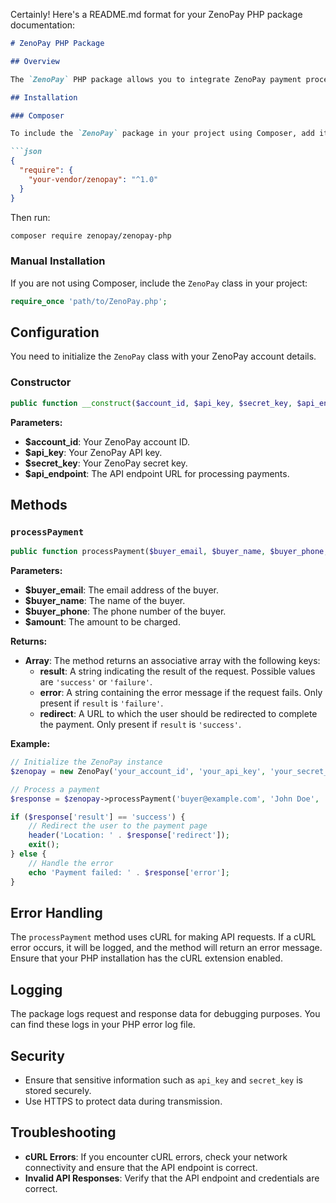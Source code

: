 Certainly! Here's a README.md format for your ZenoPay PHP package documentation:

```markdown
# ZenoPay PHP Package

## Overview

The `ZenoPay` PHP package allows you to integrate ZenoPay payment processing into your PHP applications. This package provides an easy-to-use interface for creating and managing payment transactions securely through the ZenoPay API.

## Installation

### Composer

To include the `ZenoPay` package in your project using Composer, add it to your `composer.json`:

```json
{
  "require": {
    "your-vendor/zenopay": "^1.0"
  }
}
```

Then run:

```sh
composer require zenopay/zenopay-php

```

### Manual Installation

If you are not using Composer, include the `ZenoPay` class in your project:

```php
require_once 'path/to/ZenoPay.php';
```

## Configuration

You need to initialize the `ZenoPay` class with your ZenoPay account details.

### Constructor

```php
public function __construct($account_id, $api_key, $secret_key, $api_endpoint);
```

**Parameters:**

- **$account_id**: Your ZenoPay account ID.
- **$api_key**: Your ZenoPay API key.
- **$secret_key**: Your ZenoPay secret key.
- **$api_endpoint**: The API endpoint URL for processing payments.

## Methods

### `processPayment`

```php
public function processPayment($buyer_email, $buyer_name, $buyer_phone, $amount);
```

**Parameters:**

- **$buyer_email**: The email address of the buyer.
- **$buyer_name**: The name of the buyer.
- **$buyer_phone**: The phone number of the buyer.
- **$amount**: The amount to be charged.

**Returns:**

- **Array**: The method returns an associative array with the following keys:
  - **result**: A string indicating the result of the request. Possible values are `'success'` or `'failure'`.
  - **error**: A string containing the error message if the request fails. Only present if `result` is `'failure'`.
  - **redirect**: A URL to which the user should be redirected to complete the payment. Only present if `result` is `'success'`.

**Example:**

```php
// Initialize the ZenoPay instance
$zenopay = new ZenoPay('your_account_id', 'your_api_key', 'your_secret_key', 'https://api.zeno.africa');

// Process a payment
$response = $zenopay->processPayment('buyer@example.com', 'John Doe', '1234567890', 100.00);

if ($response['result'] == 'success') {
    // Redirect the user to the payment page
    header('Location: ' . $response['redirect']);
    exit();
} else {
    // Handle the error
    echo 'Payment failed: ' . $response['error'];
}
```

## Error Handling

The `processPayment` method uses cURL for making API requests. If a cURL error occurs, it will be logged, and the method will return an error message. Ensure that your PHP installation has the cURL extension enabled.

## Logging

The package logs request and response data for debugging purposes. You can find these logs in your PHP error log file.

## Security

- Ensure that sensitive information such as `api_key` and `secret_key` is stored securely.
- Use HTTPS to protect data during transmission.

## Troubleshooting

- **cURL Errors**: If you encounter cURL errors, check your network connectivity and ensure that the API endpoint is correct.
- **Invalid API Responses**: Verify that the API endpoint and credentials are correct.
